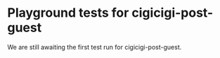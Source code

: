 # Playground tests for cigicigi-post-guest
We are still awaiting the first test run for cigicigi-post-guest.
